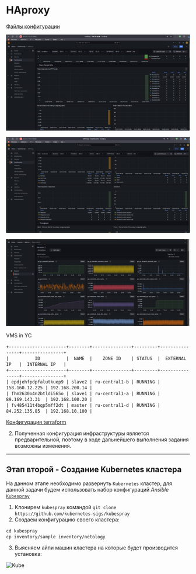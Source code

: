 # HAproxy

[Файлы конфигурации](files/)

![Dashbord-1](./files/Graf1.png)

![Dashbord-2](./files/Graf2.png)

![Dashbord-3](./files/Graf_metrics.png)

VMS in YC
```
+----------------------+--------+---------------+---------+----------------+----------------+
|          ID          |  NAME  |    ZONE ID    | STATUS  |  EXTERNAL IP   |  INTERNAL IP   |
+----------------------+--------+---------------+---------+----------------+----------------+
| epdjehfpdpfalutkuep9 | slave2 | ru-central1-b | RUNNING | 158.160.12.225 | 192.168.200.14 |
| fhm2630o4n2btldi565o | slave1 | ru-central1-a | RUNNING | 89.169.143.31  | 192.168.100.20 |
| fv485411t4bqp5mff2dt | master | ru-central1-d | RUNNING | 84.252.135.85  | 192.168.10.100 |
```
[Конфигурация terraform](I.Terraform/)

2. Полученная конфигурация инфраструктуры является предварительной, поэтому в ходе дальнейшего выполнения задания возможны изменения.

---
## Этап второй - Создание Kubernetes кластера

На данном этапе необходимо развернуть `Kubernetes` кластер, для данной задачи будем использовать набор конфигураций _Ansible_ [`Kubespray`](https://github.com/kubernetes-sigs/kubespray)

1. Клонирем `kubespray` командой `git clone https://github.com/kubernetes-sigs/kubespray`
2. Создаем конфигурацию своего кластера:

```shell
cd kubespray
cp inventory/sample inventory/netology
```

3. Выясняем айпи машин кластера на которые будет производится установка:

![Kube](./assets/K-1.png)
